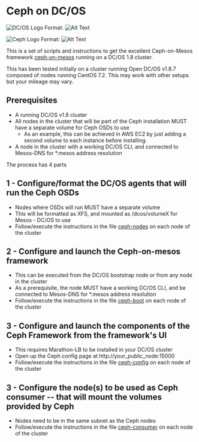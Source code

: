 # Ceph on DC/OS

![DC/OS Logo](https://acomblogimages.blob.core.windows.net/media/Default/Windows-Live-Writer/dcoslogo.png)
Format: ![Alt Text](url)

![Ceph Logo](/http://ceph.com/wp-content/uploads/2012/11/Ceph_Logo_Stacked_RGB_120411_fa.png)
Format: ![Alt Text](url)

This is a set of scripts and instructions to get the excellent Ceph-on-Mesos framework [ceph-on-mesos](https://github.com/vivint-smarthome/ceph-on-mesos) running on a DC/OS 1.8 cluster.

This has been tested initially on a cluster running Open DC/OS v1.8.7 composed of nodes running CentOS 7.2. This may work with other setups but your mileage may vary.

## Prerequisites

- A running DC/OS v1.8 cluster
- All nodes in the cluster that will be part of the Ceph installation MUST have a separate volume for Ceph OSDs to use
  * As an example, this can be achieved in AWS EC2 by just adding a second volume to each instance before installing.
- A node in the cluster with a working DC/OS CLI, and connected to Mesos-DNS for \*.mesos address resolution

The process has 4 parts

## 1 - Configure/format the DC/OS agents that will run the Ceph OSDs 

- Nodes where OSDs will run MUST have a separate volume
- This will be formatted as XFS, and mounted as /dcos/volumeX for Mesos - DC/OS to use
- Follow/execute the instructions in the file [ceph-nodes](./1-ceph_nodes.sh) on each node of the cluster

## 2 - Configure and launch the Ceph-on-mesos framework

- This can be executed from the DC/OS bootstrap node or from any node in the cluster
- As a prerequisite, the node MUST have a working DC/OS CLI, and be connected to Mesos-DNS for \*.mesos address resolution
- Follow/execute the instructions in the file [ceph-boot](./2-ceph_boot.sh) on each node of the cluster

## 3 - Configure and launch the components of the Ceph Framework from the framework's UI

- This requires Marathon-LB to be installed in your DC/OS cluster
- Open up the Ceph config page at http://your_public_node:15000
- Follow/execute the instructions in the file [ceph-config](./3-ceph_config.sh) on each node of the cluster

## 3 - Configure the node(s) to be used as Ceph consumer -- that will mount the volumes provided by Ceph

- Nodes need to be in the same subnet as the Ceph nodes
- Follow/execute the instructions in the file [ceph-consumer](./4-ceph_consumer.sh) on each node of the cluster

